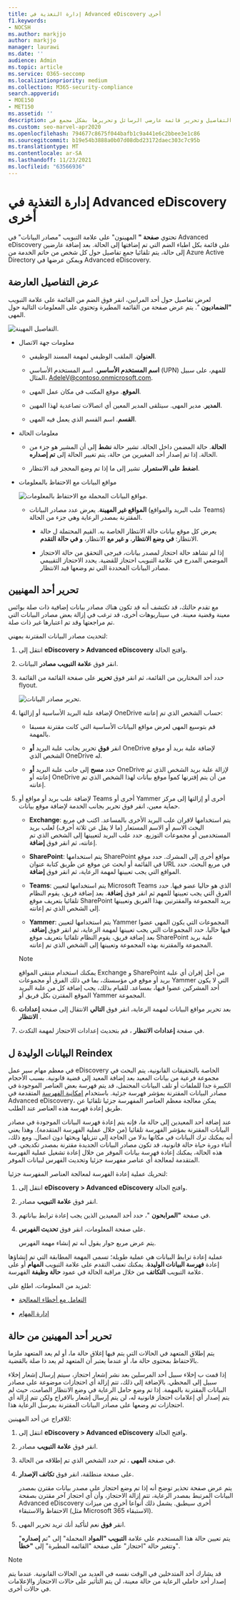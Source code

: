 ```yaml
---
title: إدارة التغذية في Advanced eDiscovery أخرى
f1.keywords:
- NOCSH
ms.author: markjjo
author: markjjo
manager: laurawi
ms.date: ''
audience: Admin
ms.topic: article
ms.service: O365-seccomp
ms.localizationpriority: medium
ms.collection: M365-security-compliance
search.appverid:
- MOE150
- MET150
ms.assetid: ''
description: تعرف على كيفية عرض التفاصيل وتحرير قائمة عارضي الرسائل وتحريرها بشكل مجمع في Advanced eDiscovery أخرى.
ms.custom: seo-marvel-apr2020
ms.openlocfilehash: 794677c8675f044bafb1c9a441e6c2bbee3e1c86
ms.sourcegitcommit: b19e54b3888a0b07d08dbd23172daec303c7c95b
ms.translationtype: MT
ms.contentlocale: ar-SA
ms.lasthandoff: 11/23/2021
ms.locfileid: "63566936"
---
```

# <a name="manage-custodians-in-an-advanced-ediscovery-case"></a>إدارة التغذية في Advanced eDiscovery أخرى

تحتوي **صفحة "** المهينون" على علامة التبويب "مصادر البيانات" في Advanced eDiscovery على قائمة بكل اطباء الضم التي تم إضافتها إلى الحالة. بعد إضافة عارضين إلى حالة، يتم تلقائيا جمع تفاصيل حول كل شخص من حاتم الخدمة من Azure Active Directory ويمكن عرضها في Advanced eDiscovery.

## <a name="view-custodian-details"></a>عرض التفاصيل العارضة

لعرض تفاصيل حول أحد المرابين، انقر فوق الضم من القائمة على علامة التبويب **"الضماديون** ". يتم عرض صفحة من القائمة المطيرة وتحتوي على المعلومات التالية حول المهى.

![التفاصيل المهينة.](../media/CustodianDetails.PNG)

- معلومات جهة الاتصال

  - **العنوان**. الملقب الوظيفي لمهمة المسند الوظيفي.
  
  - **اسم المستخدم الأساسي**. اسم المستخدم الأساسي (UPN) للمهم، على سبيل المثال، AdeleV@contoso.onmicrosoft.com.
  
  - **الموقع**. موقع المكتب في مكان عمل المهى.
  
  - **المدير**. مدير المهى. سيتلقى المدير المعين أي اتصالات تصاعدية لهذا المهين.
  
  - **القسم**. اسم القسم الذي يعمل فيه المهى.

- معلومات الحالة

  - **الحالة**. حالة المضمن داخل الحالة. تشير حالة **نشط** إلى أن المشير هو جزء من الحالة. إذا تم إصدار أحد المغيرين من حالة، يتم تغيير الحالة إلى **تم إصداره**.
  
  - **اضغط على الاستمرار**. تشير إلى ما إذا تم وضع المحجز قيد الانتظار.

- مواقع البيانات مع الاحتفاظ بالمعلومات

  ![مواقع البيانات المحملة مع الاحتفاظ بالمعلومات.](../media/CustodianHoldDetails.PNG)

  - **المواقع غير المهينة**. يعرض عدد مصادر البيانات (علب البريد والمواقع Teams) المقترنة بمصدر الرعاية وهي جزء من الحالة.

    - يعرض كل موقع بيانات حالة الانتظار الخاصة به. القيم المحتملة ل حالة الانتظار: **في وضع الانتظار**، **و غير مع** الانتظار، **و في حالة التقدم**.

    - إذا لم تشاهد حالة احتجاز لمصدر بيانات، فيرجى التحقق من حالة الاحتجاز الموضعي المدرج في علامة التبويب احتجاز للقضية. يحدد الاحتجاز التقييمي مصادر البيانات المحددة التي تم وضعها قيد الانتظار.

## <a name="edit-a-custodian"></a>تحرير أحد المهنيين

مع تقدم حالتك، قد تكتشف أنه قد تكون هناك مصادر بيانات إضافية ذات صلة بوائس معينة وقضية معينة. في سيناريوهات أخرى، قد ترغب في إزالة بعض مصادر البيانات التي تم مراجعتها وقد تم اعتبارها غير ذات صلة.

لتحديث مصادر البيانات المقترنة بمهني:

1. انتقل إلى **eDiscovery > Advanced eDiscovery** وافتح الحالة.
  
2. انقر فوق **علامة التبويب مصادر** البيانات.
  
3. حدد أحد المختارين من القائمة، ثم انقر فوق **تحرير** على صفحة القائمة من القائمة flyout.

    ![تحرير مصادر البيانات.](../media/EditCustodianDataSource.PNG)
  
4. لإضافة علبة البريد الأساسية أو إزالتها OneDrive حساب الشخص الذي تم إعانته:

    - قم بتوسيع المهى لعرض مواقع البيانات الأساسية التي كانت مقترنة مسبقا بالمهمة.

    - انقر **فوق** تحرير بجانب  علبة البريد **أو** OneDrive لإضافة علبة بريد أو موقع الشخص الذي OneDrive له.

    - حدد **مسح** إلى جانب  علبة البريد **أو** OneDrive لإزالة علبة بريد الشخص الذي تم إعانته أو OneDrive من أن يتم إقترنها كموا موقع بيانات لهذا الشخص الذي تم إعانته.

5. لإضافة علب بريد أو مواقع أو Teams أخرى أو Yammer أخرى أو إزالتها إلى مركز حماية معين، انقر فوق تحرير بجانب الخدمة لإضافة موقع  بيانات.

   - **Exchange**: يتم استخدامها لاقران علب البريد الأخرى بالمساعد. اكتب في مربع البحث الاسم أو الاسم المستعار (ما لا يقل عن ثلاثة أحرف) لعلب بريد المستخدمين أو مجموعات التوزيع. حدد علب البريد لتعيينها إلى الشخص الذي تم إعانته، ثم انقر فوق **إضافة**.

   - **SharePoint**: يتم استخدامها SharePoint مواقع أخرى إلى المشرك. حدد موقع في القائمة أو ابحث عن موقع عن طريق كتابة عنوان URL في مربع البحث. حدد المواقع التي يجب تعيينها لمهمة الرعاية، ثم انقر فوق **إضافة**.

   - **Teams**: يتم استخدامها لتعيين Microsoft Teams الذي هو حاليا عضو فيها. حدد الفرق التي يجب تعيينها للمهم ثم انقر فوق **إضافة**. بعد إضافة فريق، يقوم النظام تلقائيا بتعريف موقع SharePoint بريد المجموعة والمقترنين بهذا الفريق وتعيينها إلى الشخص الذي تم إعانته.

   - **Yammer**: يتم استخدامها لتعيين Yammer المجموعات التي يكون المهى عضوا فيها حاليا. حدد المجموعات التي يجب تعيينها لمهمة الرعاية، ثم انقر فوق **إضافة**. بعد إضافة فريق، يقوم النظام تلقائيا بتعريف موقع SharePoint علبة بريد المجموعة والمقترنة بهذه المجموعة وتعيينها إلى الشخص الذي تم إعانته.

   > [!NOTE]
   > يمكنك استخدام منتقي  المواقع Exchange و SharePoint من  أجل إقران أي علبة بريد أو موقع في مؤسستك، بما في ذلك الفرق أو مجموعات Yammer التي لا يكون أحد المشركين عضوا فيها، بمساعد. للقيام بذلك، يجب إضافة كل من علبة البريد الموقع المقترن بكل فريق أو Yammer المجموعة.

6. بعد تحرير مواقع البيانات لمهمة الرعاية، انقر فوق **التالي** الانتقال إلى صفحة **إعدادات الانتظار** .  

7. في صفحة **إعدادات الانتظار** ، قم بتحديث إعدادات الاحتجاز لمهمة التكدث.

## <a name="reindex-custodian-data"></a>البيانات الوليدة ل Reindex

في معظم مهام سير عمل eDiscovery الخاصة بالتحقيقات القانونية، يتم البحث في مجموعة فرعية من بيانات المعيد بعد إضافة المعيد إلى قضية قانونية. بسبب الأحجام الكبيرة جدا للملفات أو تلف البيانات المحتمل، قد يتم فهرسة بعض العناصر الموجودة في مصادر البيانات المقترنة بمؤشر فهرسة جزئية. باستخدام [إمكانية الفهرسة](indexing-custodian-data.md) المتقدمة في Advanced eDiscovery، يمكن معالجة معظم العناصر المفهرسة جزئيا تلقائيا عن طريق إعادة فهرسة هذه العناصر عند الطلب.

عند إضافة أحد المعيدين إلى حالة ما، فإنه يتم إعادة فهرسة البيانات الموجودة في مصادر البيانات المقترنة بمؤشر الفهرسة تلقائيا (من خلال عملية الفهرسة المتقدمة). وهذا يعني أنه يمكنك ترك البيانات في مكانها بدلا من الحاجة إلى تنزيلها وبحثها دون اتصال. ومع ذلك، أثناء دورة حياة حالة قانونية، قد تكون مصادر البيانات الجديدة مقترنة بمصدر تكديجي. في هذه الحالة، يمكنك إعادة فهرسة بيانات الموفر من خلال إعادة تشغيل عملية الفهرسة المتقدمة لمعالجة أي عناصر مفهرسة جزئيا وتحديث الفهرس لبيانات الموفر.

لتحريك عملية إعادة الفهرسة لمعالجة العناصر المفهرسة جزئيا:

1. انتقل إلى **eDiscovery > Advanced eDiscovery** وافتح الحالة.

2. انقر فوق **علامة التبويب** مصادر.

3. في صفحة **"المرابحون** "، حدد أحد المعيدين الذين يجب إعادة ترابط بياناتهم.

4. على صفحة المعلومات، انقر فوق **تحديث الفهرس**.

   يتم عرض مربع حوار يقول أنه تم إنشاء مهمة الفهرس.

عملية إعادة ترابط البيانات هي عملية طويلة؛ تسمى المهمة المطابقة التي تم إنشاؤها إعادة **فهرسة البيانات الوليدة**. يمكنك تعقب التقدم على علامة التبويب **المهام** أو على علامة التبويب **التكاتف** من خلال مراقبة الحالة في عمود **حالة وظيفة** الفهرسة.

لمزيد من المعلومات، اطلع على:

- [التعامل مع أخطاء المعالجة](processing-data-for-case.md)

- [إدارة المهام](managing-jobs-ediscovery20.md)

## <a name="release-a-custodian-from-a-case"></a>تحرير أحد المهينين من حالة

يتم إطلاق المتعهد في الحالات التي يتم فيها إغلاق حالة ما، أو لم يعد المتعهد ملزما بالاحتفاظ بمحتوى حالة ما، أو عندما يعتبر أن المتعهد لم يعد ذا صلة بالقضية. 

إذا قمت ب إخلاء سبيل أحد المرسلين بعد نشر إشعار احتجاز، سيتم إرسال إشعار إخلاء سبيل إلى المحظي. بالإضافة إلى ذلك، تتم إزالة أي احتجازات موضوعة على مصادر البيانات المقترنة بالمهمة. إذا تم وضع حامل الرعاية في وضع الانتظار الصامت، حيث لم يتم إصدار أي إعلامات احتجاز قانونية له، لن يتم إرسال إشعار بالافراج ولكن تتم إزالة أي احتجازات تم وضعها على مصادر البيانات المقترنة بمرسل الرعاية هذا.

للافراج عن أحد المهينين:

1. انتقل إلى **eDiscovery > Advanced eDiscovery** وافتح الحالة.

2. انقر فوق **علامة التبويب** مصادر.

3. في صفحة **المهى** ، ثم حدد الشخص الذي تم إطلاقه من الحالة.

4. على صفحة منطلقة، انقر فوق **تكاتف الإصدار**.

   يتم عرض صفحة تحذير توضح أنه إذا تم وضع احتجاز على مصدر بيانات مقترن بمصدر البيانات المرتبط بمصدر الرعاية، تتم إزالة الاحتجاز، وأن أي احتجاز آخر مقترن بصفحة Advanced eDiscovery أخرى سيطبق. يشمل ذلك أنواعا أخرى من ميزات الاحتفاظ والاستبقاء (مثل Microsoft 365 الاستبقاء).

5. انقر **فوق** نعم لتأكيد أنك تريد تحرير المهى. 

    يتم تعيين حالة هذا المستخدم على علامة **التبويب "المواد** المحملة" إلى  "تم **إصداره**" وتتغير حالة "احتجاز" على صفحة "القائمه المطيرة" إلى **"خطأ**".

> [!NOTE]
> قد يشارك أحد المتدخلين في الوقت نفسه في العديد من الحالات القانونية. عندما يتم إصدار أحد حاملي الرعاية من حالة معينة، لن يتم التأثير على حالات الاحتجاز والإعلامات في حالات أخرى.

